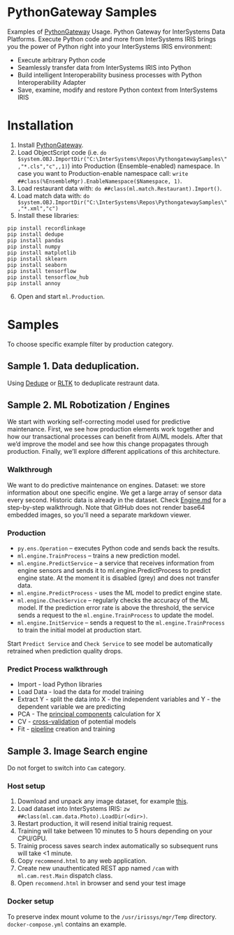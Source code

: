 # PythonGateway Samples

Examples of [PythonGateway](https://github.com/intersystems-community/PythonGateway) Usage. Python Gateway for InterSystems Data Platforms. Execute Python code and more from InterSystems IRIS brings you the power of Python right into your InterSystems IRIS environment:

- Execute arbitrary Python code
- Seamlessly transfer data from InterSystems IRIS into Python
- Build intelligent Interoperability business processes with Python Interoperability Adapter
- Save, examine, modify and restore Python context from InterSystems IRIS

# Installation

1. Install [PythonGateway](https://github.com/intersystems-community/PythonGateway).
2. Load ObjectScript code (i.e. `do $system.OBJ.ImportDir("C:\InterSystems\Repos\PythongatewaySamples\","*.cls","c",,1)`) into Production (Ensemble-enabled) namespace. In case you want to Production-enable namespace call: `write ##class(%EnsembleMgr).EnableNamespace($Namespace, 1)`.
3. Load restaurant data with: `do ##class(ml.match.Restaurant).Import()`.
4. Load match data with: `do $system.OBJ.ImportDir("C:\InterSystems\Repos\PythongatewaySamples\","*.xml","c")`
5. Install these libraries:

```
pip install recordlinkage
pip install dedupe
pip install pandas
pip install numpy
pip install matplotlib
pip install sklearn
pip install seaborn
pip install tensorflow
pip install tensorflow_hub
pip install annoy
```
6. Open and start `ml.Production`.

# Samples

To choose specific example filter by production category.

## Sample 1. Data deduplication.

Using [Dedupe](https://docs.dedupe.io/en/latest/) or [RLTK](https://rltk.readthedocs.io/en/latest/) to deduplicate restraunt data.

## Sample 2. ML Robotization / Engines

We start with working self-correcting model used for predictive maintenance. First, we see how production elements work together and how our transactional processes can benefit from AI/ML models. After that we’d improve the model and see how this change propagates through production. Finally, we’ll explore different applications of this architecture. 

### Walkthrough 

We want to do predictive maintenance on engines. Dataset: we store information about one specific engine. We get a large array of sensor data every second. Historic data is already in the dataset. Check [Engine.md](Engine.md) for a step-by-step walkthrough. Note that GitHub does not render base64 embedded images, so you'll need a separate markdown viewer.


### Production

- `py.ens.Operation` – executes Python code and sends back the results.
- `ml.engine.TrainProcess` – trains a new prediction model.
- `ml.engine.PredictService` – a service that receives information from engine sensors and sends it to ml.engine.PredictProcess to predict engine state. At the moment it is disabled (grey) and does not transfer data.
- `ml.engine.PredictProcess` - uses the ML model to predict engine state.
- `ml.engine.CheckService` – regularly checks the accuracy of the ML model. If the prediction error rate is above the threshold, the service sends a request to the `ml.engine.TrainProcess` to update the model.
- `ml.engine.InitService` – sends a request to the `ml.engine.TrainProcess` to train the initial model at production start.

Start `Predict Service` and `Check Service` to see model be automatically retrained when prediction quality drops.

 ### Predict Process walkthrough 
        
- Import - load Python libraries
- Load Data - load the data for model training
- Extract Y - split the data into X - the independent variables and Y - the dependent variable we are predicting
- PCA - The [principal components](https://towardsdatascience.com/a-step-by-step-explanation-of-principal-component-analysis-b836fb9c97e2) calculation for X
- CV - [cross-validation](https://machinelearningmastery.com/k-fold-cross-validation/) of potential models
- Fit - [pipeline](https://www.kaggle.com/baghern/a-deep-dive-into-sklearn-pipelines) creation and training


## Sample 3. Image Search engine

Do not forget to switch into `Cam` category.

### Host setup

1. Download and unpack any image dataset, for example [this](http://vision.cs.utexas.edu/projects/finegrained/utzap50k/ut-zap50k-images.zip).
2. Load dataset into InterSystems IRIS: `zw ##class(ml.cam.data.Photo).LoadDir(<dir>)`.
3. Restart production, it will resend initial trainig request.
4. Training will take between 10 minutes to 5 hours depending on your CPU/GPU.
5. Trainig process saves search index automatically so subsequent runs will take <1 minute.
6. Copy `recommend.html` to any web application.
7. Create new unauthenticated REST app named `/cam` with `ml.cam.rest.Main` dispatch class.
8. Open `recommend.html` in browser and send your test image

### Docker setup

To preserve index mount volume to the `/usr/irissys/mgr/Temp` directory. `docker-compose.yml` contains an example.